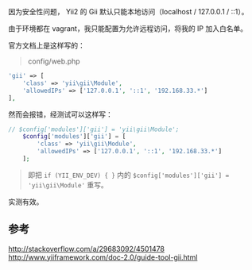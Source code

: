 因为安全性问题， Yii2 的 Gii 默认只能本地访问（localhost / 127.0.0.1 / ::1）。

由于环境都在 vagrant，我只能配置为允许远程访问，将我的 IP 加入白名单。

官方文档上是这样写的：

> config/web.php
```php
'gii' => [
    'class' => 'yii\gii\Module',
    'allowedIPs' => ['127.0.0.1', '::1', '192.168.33.*']
],
```

然而会报错，经测试可以这样写：

```php
// $config['modules']['gii'] = 'yii\gii\Module';
    $config['modules']['gii'] = [
        'class' => 'yii\gii\Module',
        'allowedIPs' => ['127.0.0.1', '::1', '192.168.33.*']
    ];
```

> 即把 `if (YII_ENV_DEV) { }` 内的 `$config['modules']['gii'] = 'yii\gii\Module'` 重写。

实测有效。


## 参考
<http://stackoverflow.com/a/29683092/4501478>
<http://www.yiiframework.com/doc-2.0/guide-tool-gii.html>